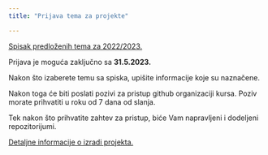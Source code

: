 ```yaml
---
title: "Prijava tema za projekte"

---
```


[Spisak predloženih tema za 2022/2023.](https://docs.google.com/spreadsheets/d/1CJcuRD7pKudwgi2aY3Rze0diTmPG8jCHug5fGkZBbC8/edit?usp=sharing)

Prijava je moguća zaključno sa **31.5.2023.**

Nakon što izaberete temu sa spiska, upišite informacije koje su naznačene.

Nakon toga će biti poslati pozivi za pristup github organizaciji kursa. Poziv morate prihvatiti u roku od 7 dana od slanja.

Tek nakon što prihvatite zahtev za pristup, biće Vam napravljeni i dodeljeni repozitorijumi.

[Detaljne informacije o izradi projekta.](https://docs.google.com/document/d/1QIEqOyi6P4ss33JKfMut7wsmTakywfXlarRhGDnrAdU/edit?usp=sharing)